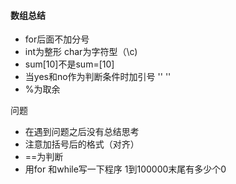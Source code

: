 #### 数组总结

* for后面不加分号
* int为整形    char为字符型（\c)
* sum[10]不是sum=[10]
* 当yes和no作为判断条件时加引号 '' ''
* %为取余

问题

* 在遇到问题之后没有总结思考
* 注意加括号后的格式（对齐）
* ==为判断
* 用for 和while写一下程序     1到100000末尾有多少个0